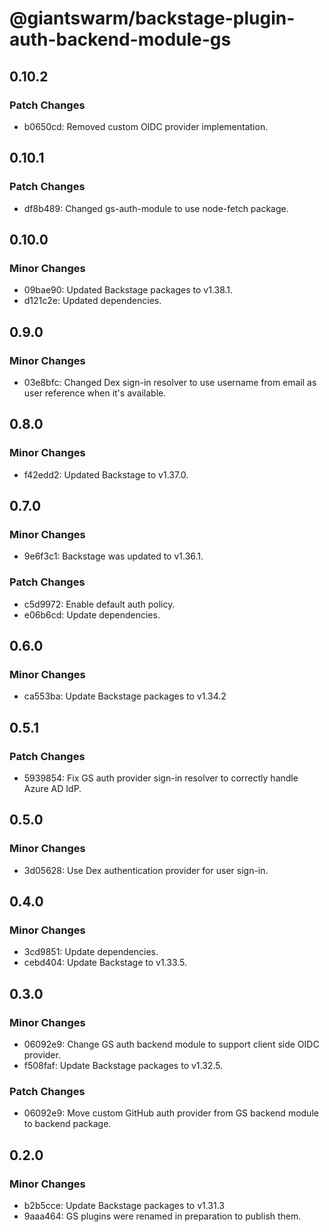 # @giantswarm/backstage-plugin-auth-backend-module-gs

## 0.10.2

### Patch Changes

- b0650cd: Removed custom OIDC provider implementation.

## 0.10.1

### Patch Changes

- df8b489: Changed gs-auth-module to use node-fetch package.

## 0.10.0

### Minor Changes

- 09bae90: Updated Backstage packages to v1.38.1.
- d121c2e: Updated dependencies.

## 0.9.0

### Minor Changes

- 03e8bfc: Changed Dex sign-in resolver to use username from email as user reference when it's available.

## 0.8.0

### Minor Changes

- f42edd2: Updated Backstage to v1.37.0.

## 0.7.0

### Minor Changes

- 9e6f3c1: Backstage was updated to v1.36.1.

### Patch Changes

- c5d9972: Enable default auth policy.
- e06b6cd: Update dependencies.

## 0.6.0

### Minor Changes

- ca553ba: Update Backstage packages to v1.34.2

## 0.5.1

### Patch Changes

- 5939854: Fix GS auth provider sign-in resolver to correctly handle Azure AD IdP.

## 0.5.0

### Minor Changes

- 3d05628: Use Dex authentication provider for user sign-in.

## 0.4.0

### Minor Changes

- 3cd9851: Update dependencies.
- cebd404: Update Backstage to v1.33.5.

## 0.3.0

### Minor Changes

- 06092e9: Change GS auth backend module to support client side OIDC provider.
- f508faf: Update Backstage packages to v1.32.5.

### Patch Changes

- 06092e9: Move custom GitHub auth provider from GS backend module to backend package.

## 0.2.0

### Minor Changes

- b2b5cce: Update Backstage packages to v1.31.3
- 9aaa464: GS plugins were renamed in preparation to publish them.
